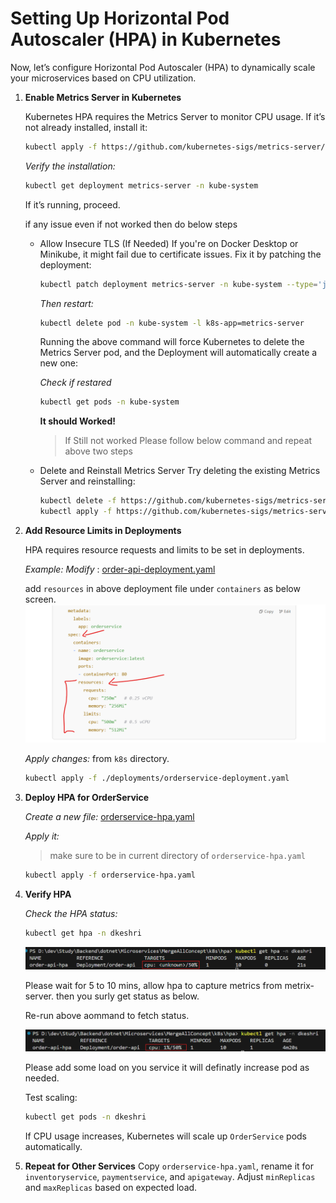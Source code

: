 # Setting Up Horizontal Pod Autoscaler (HPA) in Kubernetes

Now, let’s configure Horizontal Pod Autoscaler (HPA) to dynamically scale your microservices based on CPU utilization.

1. **Enable Metrics Server in Kubernetes**

    Kubernetes HPA requires the Metrics Server to monitor CPU usage. If it’s not already installed, install it:

    ```bash
    kubectl apply -f https://github.com/kubernetes-sigs/metrics-server/releases/latest/download/components.yaml
    ```
    *Verify the installation:*
    ```bash
    kubectl get deployment metrics-server -n kube-system
    ```
    If it’s running, proceed.

    if any issue even if not worked then do below steps

    * Allow Insecure TLS (If Needed)
        If you're on Docker Desktop or Minikube, it might fail due to certificate issues. Fix it by patching the deployment:

        ```bash
        kubectl patch deployment metrics-server -n kube-system --type='json' -p='[{"op": "add", "path": "/spec/template/spec/containers/0/args/-", "value": "--kubelet-insecure-tls"}]'
        ```
        *Then restart:*
        ```bash
        kubectl delete pod -n kube-system -l k8s-app=metrics-server 
        ```

        Running the above command will force Kubernetes to delete the Metrics Server pod, and the Deployment will automatically create a new one:

        *Check if restared*
        ```bash
        kubectl get pods -n kube-system
        ```
        **It should Worked!**

        > If Still not worked Please follow below command and repeat above two steps
    * Delete and Reinstall Metrics Server
    Try deleting the existing Metrics Server and reinstalling:
        ```bash
        kubectl delete -f https://github.com/kubernetes-sigs/metrics-server/releases/latest/download/components.yaml
        kubectl apply -f https://github.com/kubernetes-sigs/metrics-server/releases/latest/download/components.yaml
        ```
2. **Add Resource Limits in Deployments**

    HPA requires resource requests and limits to be set in deployments.

    *Example: Modify* : [order-api-deployment.yaml](../deployments/order-api-deployment.yaml)

    add `resources` in above deployment file under `containers` as below screen.
    ![Order_Servie_hpa](../imgs/order_service_hpa.png)

    *Apply changes:* from `k8s` directory.

    ```bash
    kubectl apply -f ./deployments/orderservice-deployment.yaml
    ```
3. **Deploy HPA for OrderService**

    *Create a new file:* [orderservice-hpa.yaml](./orderservice-hpa.yaml)

    *Apply it:*
    > make sure to be in current directory of `orderservice-hpa.yaml`
    ```bash
    kubectl apply -f orderservice-hpa.yaml
    ```

4. **Verify HPA**

    *Check the HPA status:*

    ```bash
    kubectl get hpa -n dkeshri
    ```

    ![hpa_status_unkonwn](../imgs/hpa_status_unkonwn.png)

    Please wait for 5 to 10 mins, allow hpa to capture metrics from metrix-server. then you surly get status as below.

    Re-run above aommand to fetch status.

    ![hpa_status](../imgs/hpa_status.png)

    Please add some load on you service it will definatly increase pod as needed.
    
    Test scaling:

    ```bash
    kubectl get pods -n dkeshri
    ```
    If CPU usage increases, Kubernetes will scale up `OrderService` pods automatically.

5. **Repeat for Other Services**
    Copy `orderservice-hpa.yaml`, rename it for `inventoryservice`, `paymentservice`, and `apigateway`.
    Adjust `minReplicas` and `maxReplicas` based on expected load.